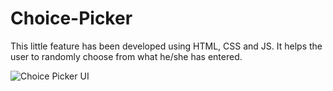 # Choice-Picker
This little feature has been developed using HTML, CSS and JS. It helps the user to randomly choose from what he/she has entered.

![Choice Picker UI](https://user-images.githubusercontent.com/97402437/162620812-ead272c5-47af-4f73-9e81-b0df049917e7.png)
